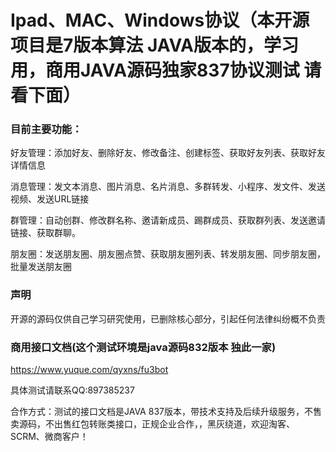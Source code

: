 # Ipad、MAC、Windows协议（本开源项目是7版本算法 JAVA版本的，学习用，商用JAVA源码独家837协议测试 请看下面）


### 目前主要功能：
好友管理：添加好友、删除好友、修改备注、创建标签、获取好友列表、获取好友详情信息

消息管理：发文本消息、图片消息、名片消息、多群转发、小程序、发文件、发送视频、发送URL链接

群管理：自动创群、修改群名称、邀请新成员、踢群成员、获取群列表、发送邀请链接、获取群聊。

朋友圈：发送朋友圈、朋友圈点赞、获取朋友圈列表、转发朋友圈、同步朋友圈，批量发送朋友圈

### 声明
开源的源码仅供自己学习研究使用，已删除核心部分，引起任何法律纠纷概不负责

### 商用接口文档(这个测试环境是java源码832版本 独此一家)
https://www.yuque.com/qyxns/fu3bot

具体测试请联系QQ:897385237 

合作方式：测试的接口文档是JAVA 837版本，带技术支持及后续升级服务，不售卖源码，不出售红包转账类接口，正规企业合作，，黑灰绕道，欢迎淘客、SCRM、微商客户！

